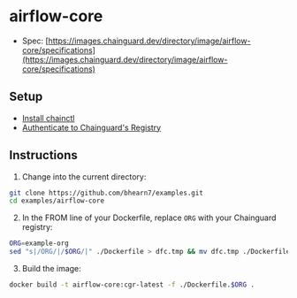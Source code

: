 # airflow-core

- Spec: [https://images.chainguard.dev/directory/image/airflow-core/specifications](https://images.chainguard.dev/directory/image/airflow-core/specifications)

## Setup

- [Install chainctl](https://edu.chainguard.dev/chainguard/chainctl-usage/how-to-install-chainctl/)
- [Authenticate to Chainguard's Registry](https://edu.chainguard.dev/chainguard/chainguard-images/chainguard-registry/authenticating/#authenticating-with-the-chainctl-credential-helper)

## Instructions

1. Change into the current directory:

```sh
git clone https://github.com/bhearn7/examples.git
cd examples/airflow-core
```

2. In the FROM line of your Dockerfile, replace `ORG` with your Chainguard registry:

```sh
ORG=example-org
sed "s|/ORG/|/$ORG/|" ./Dockerfile > dfc.tmp && mv dfc.tmp ./Dockerfile.$ORG
```

3. Build the image:

```sh
docker build -t airflow-core:cgr-latest -f ./Dockerfile.$ORG .
```